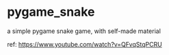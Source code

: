 # pygame_snake
a simple pygame snake game, with self-made material

ref: https://www.youtube.com/watch?v=QFvqStqPCRU
